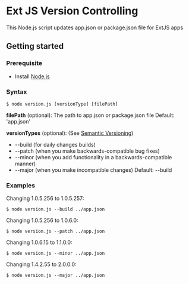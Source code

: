# Ext JS Version Controlling
This Node.js script updates app.json or package.json file for ExtJS apps

## Getting started
### Prerequisite
- Install [Node.js](https://nodejs.org/)

### Syntax
    $ node version.js [versionType] [filePath]

**filePath** (optional): The path to app.json or package.json file
Default: 'app.json'

**versionTypes** (optional): (See [Semantic Versioning](https://semver.org/))
- --build (for daily changes builds)
- --patch (when you make backwards-compatible bug fixes)
- --minor (when you add functionality in a backwards-compatible manner)
- --major (when you make incompatible changes)
Default: --build

### Examples

Changing 1.0.5.256 to 1.0.5.257:

    $ node version.js --build ../app.json

Changing 1.0.5.256 to 1.0.6.0:

    $ node version.js --patch ../app.json

Changing 1.0.6.15 to 1.1.0.0:

    $ node version.js --minor ../app.json

Changing 1.4.2.55 to 2.0.0.0:

    $ node version.js --major ../app.json

